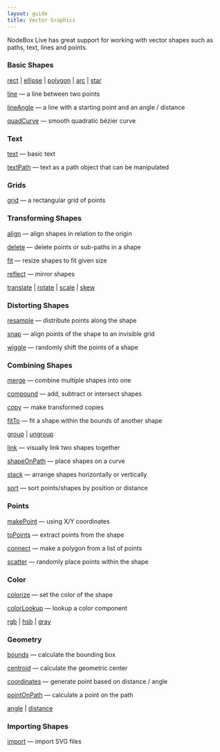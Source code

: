 ```yaml
---
layout: guide
title: Vector Graphics
---
```

NodeBox Live has great support for working with vector shapes such as paths, text, lines and points.

### Basic Shapes

[rect](/ref/rect.html) | [ellipse](/ref/ellipse.html) | [polygon](/ref/polygon.html) | [arc](/ref/arc.html) | [star](/ref/star.html)

[line](/ref/line.html) — a line between two points

[lineAngle](/ref/lineAngle.html) — a line with a starting point and an angle / distance

[quadCurve](/ref/quadCurve.html) — smooth quadratic bézier curve

### Text

[text](/ref/text.html) — basic text

[textPath](/ref/textPath.html) — text as a path object that can be manipulated

### Grids

[grid](/ref/grid.html) — a rectangular grid of points

### Transforming Shapes

[align](/ref/align.html) — align shapes in relation to the origin

[delete](/ref/delete.html) — delete points or sub-paths in a shape

[fit](/ref/fit.html) — resize shapes to fit given size

[reflect](/ref/reflect.html) — mirror shapes

[translate](/ref/translate.html) | [rotate](/ref/rotate.html) | [scale](/ref/scale.html) | [skew](/ref/skew.html)

### Distorting Shapes

[resample](/ref/resample.html) — distribute points along the shape

[snap](/ref/snap.html) — align points of the shape to an invisible grid

[wiggle](/ref/wiggle.html) — randomly shift the points of a shape

### Combining Shapes

[merge](/ref/merge.html) — combine multiple shapes into one

[compound](/ref/compound.html) — add, subtract or intersect shapes

[copy](/ref/copy.html) — make transformed copies

[fitTo](/ref/fitTo.html) — fit a shape within the bounds of another shape

[group](/ref/group.html) | [ungroup](/ref/ungroup.html)

[link](/ref/link.html) — visually link two shapes together

[shapeOnPath](/ref/shapeOnPath.html) — place shapes on a curve

[stack](/ref/stack.html) — arrange shapes horizontally or vertically

[sort](/ref/sort.html) — sort points/shapes by position or distance

### Points

[makePoint](/ref/makePoint.html) — using X/Y coordinates

[toPoints](/ref/toPoints.html) — extract points from the shape

[connect](/ref/connect.html) — make a polygon from a list of points

[scatter](/ref/scatter.html) — randomly place points within the shape

### Color

[colorize](/ref/colorize.html) — set the color of the shape

[colorLookup](/ref/colorLookup.html) — lookup a color component

[rgb](/ref/rgb.html) | [hsb](/ref/hsb.html) | [gray](/ref/gray.html)

### Geometry

[bounds](/ref/bounds.html) — calculate the bounding box

[centroid](/ref/centroid.html) — calculate the geometric center

[coordinates](/ref/coordinates.html) — generate point based on distance / angle

[pointOnPath](/ref/pointOnPath.html) — calculate a point on the path

[angle](/ref/angle.html) | [distance](/ref/distance.html)

### Importing Shapes

[import](/ref/import.html) — import SVG files
